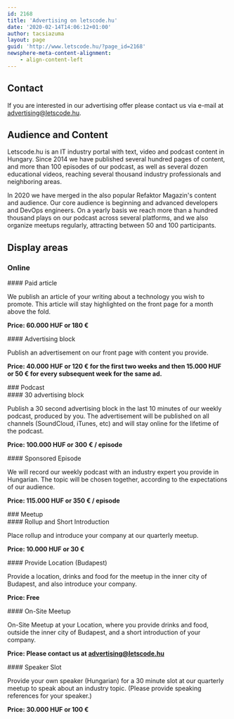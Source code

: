 ```yaml
---
id: 2168
title: 'Advertising on letscode.hu'
date: '2020-02-14T14:06:12+01:00'
author: tacsiazuma
layout: page
guid: 'http://www.letscode.hu/?page_id=2168'
newsphere-meta-content-alignment:
    - align-content-left
---
```


## Contact

If you are interested in our advertising offer please contact us via e-mail at advertising@letscode.hu.

## Audience and Content

Letscode.hu is an IT industry portal with text, video and podcast content in Hungary. Since 2014 we have published several hundred pages of content, and more than 100 episodes of our podcast, as well as several dozen educational videos, reaching several thousand industry professionals and neighboring areas.

In 2020 we have merged in the also popular Refaktor Magazin's content and audience. Our core audience is beginning and advanced developers and DevOps engineers. On a yearly basis we reach more than a hundred thousand plays on our podcast across several platforms, and we also organize meetups regularly, attracting between 50 and 100 participants.

## Display areas

### Online

<div class="wp-block-columns is-layout-flex wp-container-core-columns-layout-5 wp-block-columns-is-layout-flex"><div class="wp-block-column is-layout-flow wp-block-column-is-layout-flow">#### Paid article

We publish an article of your writing about a technology you wish to promote. This article will stay highlighted on the front page for a month above the fold.

**Price: 60.000 HUF or 180 €**

</div><div class="wp-block-column is-layout-flow wp-block-column-is-layout-flow">#### Advertising block

Publish an advertisement on our front page with content you provide.

**Price: 40.000 HUF or 120 € for the first two weeks and then 15.000 HUF or 50 € for every subsequent week for the same ad.**

</div></div>### Podcast

<div class="wp-block-columns is-layout-flex wp-container-core-columns-layout-6 wp-block-columns-is-layout-flex"><div class="wp-block-column is-layout-flow wp-block-column-is-layout-flow">#### 30 advertising block

Publish a 30 second advertising block in the last 10 minutes of our weekly podcast, produced by you. The advertisement will be published on all channels (SoundCloud, iTunes, etc) and will stay online for the lifetime of the podcast.

**Price: 100.000 HUF or 300** **€ / episode**

</div><div class="wp-block-column is-layout-flow wp-block-column-is-layout-flow">#### Sponsored Episode

We will record our weekly podcast with an industry expert you provide in Hungarian. The topic will be chosen together, according to the expectations of our audience.

**Price: 115.000 HUF or 350 € / episode**

</div></div>### Meetup

<div class="wp-block-columns is-layout-flex wp-container-core-columns-layout-7 wp-block-columns-is-layout-flex"><div class="wp-block-column is-layout-flow wp-block-column-is-layout-flow">#### Rollup and Short Introduction

Place rollup and introduce your company at our quarterly meetup.

**Price: 10.000 HUF or 30 €**

</div><div class="wp-block-column is-layout-flow wp-block-column-is-layout-flow">#### Provide Location (Budapest)

Provide a location, drinks and food for the meetup in the inner city of Budapest, and also introduce your company.

**Price: Free**

</div></div><div class="wp-block-columns is-layout-flex wp-container-core-columns-layout-8 wp-block-columns-is-layout-flex"><div class="wp-block-column is-layout-flow wp-block-column-is-layout-flow">#### On-Site Meetup

On-Site Meetup at your Location, where you provide drinks and food, outside the inner city of Budapest, and a short introduction of your company.

**Price: Please contact us at advertising@letscode.hu**

</div><div class="wp-block-column is-layout-flow wp-block-column-is-layout-flow">#### Speaker Slot

Provide your own speaker (Hungarian) for a 30 minute slot at our quarterly meetup to speak about an industry topic. (Please provide speaking references for your speaker.)

**Price: 30.000 HUF or 100 €**

</div></div>
